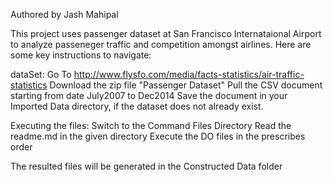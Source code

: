 Authored by Jash Mahipal

This project uses passenger dataset at San Francisco Internataional Airport to analyze passeneger traffic and competition amongst airlines. Here are some key instructions to navigate:


dataSet:
Go To http://www.flysfo.com/media/facts-statistics/air-traffic-statistics
Download the zip file "Passenger Dataset"
Pull the CSV document starting from date July2007 to Dec2014
Save the document in your Imported Data directory, if the dataset does not already exist. 

Executing the files:
Switch to the Command Files Directory
Read the readme.md in the given directory
Execute the DO files in the prescribes order

The resulted files will be generated in the Constructed Data folder
